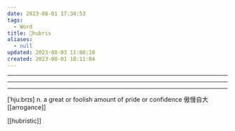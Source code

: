 ```yaml
---
date: 2023-08-01 17:34:53
tags:
  - Word
title: 📖hubris
aliases:
  - null
updated: 2023-08-03 11:08:10
created: 2023-08-01 18:11:04
---
```


---
---
---


[ˈhju:brɪs]
n. a great or foolish amount of pride or confidence 傲慢⾃⼤
[[arrogance]]

[[hubristic]]